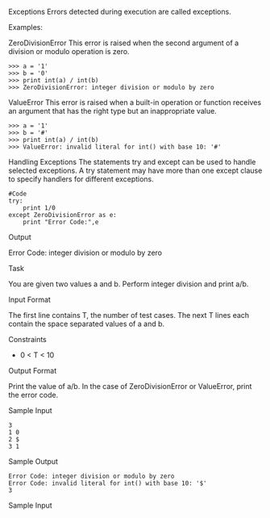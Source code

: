 Exceptions
Errors detected during execution are called exceptions.

Examples:

ZeroDivisionError
This error is raised when the second argument of a division or modulo operation is zero.
```
>>> a = '1'
>>> b = '0'
>>> print int(a) / int(b)
>>> ZeroDivisionError: integer division or modulo by zero
```

ValueError
This error is raised when a built-in operation or function receives an argument that has the right type but an inappropriate value.
```
>>> a = '1'
>>> b = '#'
>>> print int(a) / int(b)
>>> ValueError: invalid literal for int() with base 10: '#'
```

Handling Exceptions
The statements try and except can be used to handle selected exceptions. A try statement may have more than one except clause to specify handlers for different exceptions.
```
#Code
try:
    print 1/0
except ZeroDivisionError as e:
    print "Error Code:",e
```

Output

Error Code: integer division or modulo by zero

Task

You are given two values a and b.
Perform integer division and print a/b.

Input Format

The first line contains T, the number of test cases.
The next T lines each contain the space separated values of a and b.

Constraints

- 0 < T < 10

Output Format

Print the value of a/b.
In the case of ZeroDivisionError or ValueError, print the error code.

Sample Input
```
3
1 0
2 $
3 1
```
Sample Output
```
Error Code: integer division or modulo by zero
Error Code: invalid literal for int() with base 10: '$'
3
```
Sample Input